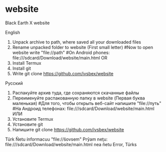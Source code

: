 # website
Black Earth X website

English
1. Unpack archive to path, where saved all your downloaded files
2. Rename unpacked folder to website (First small letter)
#Now to open website write "file://path"
#On Android phones: file:///sdcard/Download/website/main.html
           OR
1. Install Termux
2. Install git
3. Write git clone https://github.com/ivsbex/website

Русский
1. Распакуйте архив туда, где сохраняются скачанные файлы
2. Переименуйте распакованную папку в website (Первая буква маленькая)
#Для того, чтобы открыть веб-сайт напишите "file://путь"
#На Андроид телефонах: file:///sdcard/Download/website/main.html
         ИЛИ
1. Установите Termux
2. Установите git
3. Напишите git clone https://github.com/ivsbex/website

Türk
Ñetu ínformacuu "file://ŝovsem"
Prŷam neţu: file:///sdcard/Download/website/main.html
nea ñetu
Error, Türks